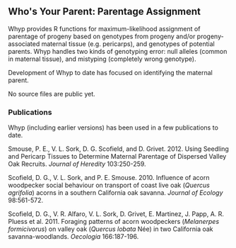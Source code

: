 Who's Your Parent: Parentage Assignment
---------------------------------------

Whyp provides R functions for maximum-likelihood assignment of parentage of
progeny based on genotypes from progeny and/or progeny-associated maternal
tissue (e.g. pericarps), and genotypes of potential parents.  Whyp handles two
kinds of genotyping error: null alleles (common in maternal tissue), and
mistyping (completely wrong genotype).

Development of Whyp to date has focused on identifying the maternal parent.

No source files are public yet.


### Publications

Whyp (including earlier versions) has been used in a few publications to date.

Smouse, P. E., V. L. Sork, D. G. Scofield, and D. Grivet. 2012. Using Seedling
and Pericarp Tissues to Determine Maternal Parentage of Dispersed Valley Oak
Recruits. _Journal of Heredity_ 103:250-259.

Scofield, D. G., V. L. Sork, and P. E. Smouse. 2010. Influence of acorn
woodpecker social behaviour on transport of coast live oak (_Quercus
agrifolia_) acorns in a southern California oak savanna. _Journal of Ecology_
98:561-572.

Scofield, D. G., V. R. Alfaro, V. L. Sork, D. Grivet, E. Martinez, J. Papp, A.
R. Pluess et al. 2011. Foraging patterns of acorn woodpeckers (_Melanerpes
formicivorus_) on valley oak (_Quercus lobata_ Née) in two California oak
savanna-woodlands. _Oecologia_ 166:187-196.


